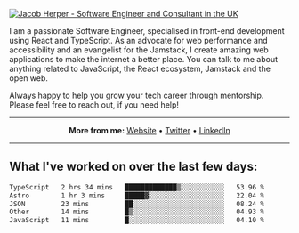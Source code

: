 [![Jacob Herper - Software Engineer and Consultant in the UK](https://res.cloudinary.com/jacobherper/image/upload/v1641506277/gh-image.png)](https://jacobherper.com/)

I am a passionate Software Engineer, specialised in front-end development using React and TypeScript. As an advocate for web performance and accessibility and an evangelist for the Jamstack, I create amazing web applications to make the internet a better place. You can talk to me about anything related to JavaScript, the React ecosystem, Jamstack and the open web.

Always happy to help you grow your tech career through mentorship. Please feel free to reach out, if you need help!

---

<p align="center">
  <strong>More from me:</strong> 
  <a href="https://jacobherper.com/">Website</a> •
  <a href="https://twitter.com/intent/follow?screen_name=jakeherp&tw_p=followbutton">Twitter</a> •
  <a href="https://www.linkedin.com/in/jacobherper/">LinkedIn</a>
</p>

---

## What I've worked on over the last few days:

<!--START_SECTION:waka-->

```txt
TypeScript   2 hrs 34 mins   █████████████▒░░░░░░░░░░░   53.96 %
Astro        1 hr 3 mins     █████▓░░░░░░░░░░░░░░░░░░░   22.04 %
JSON         23 mins         ██░░░░░░░░░░░░░░░░░░░░░░░   08.24 %
Other        14 mins         █▒░░░░░░░░░░░░░░░░░░░░░░░   04.93 %
JavaScript   11 mins         █░░░░░░░░░░░░░░░░░░░░░░░░   04.10 %
```

<!--END_SECTION:waka-->

